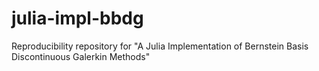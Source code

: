 # julia-impl-bbdg
Reproducibility repository for "A Julia Implementation of Bernstein Basis Discontinuous Galerkin Methods"
